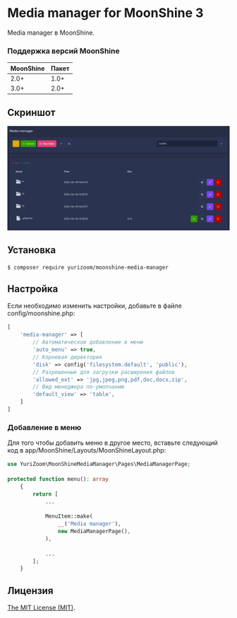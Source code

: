 Media manager for MoonShine 3
============================

Media manager в MoonShine.

### Поддержка версий MoonShine

| MoonShine   | Пакет       |
|-------------|-------------|
| 2.0+        | 1.0+        |
| 3.0+        | 2.0+        |

## Скриншот

![wx20170809-165644](https://raw.githubusercontent.com/yurizoom/moonshine-media-manager/main/blob/screenshot.png)

## Установка

```
$ composer require yurizoom/moonshine-media-manager
```

## Настройка

Если необходимо изменить настройки, добавьте в файле config/moonshine.php:

```php
[
    'media-manager' => [
        // Автоматическое добавление в меню
        'auto_menu' => true,
        // Корневая директория
        'disk' => config('filesystem.default', 'public'),
        // Разрешенные для загрузки расширения файлов
        'allowed_ext' => 'jpg,jpeg,png,pdf,doc,docx,zip',
        // Вид менеджера по-умолчанию
        'default_view' => 'table',
    ]
]
```

### Добавление в меню

Для того чтобы добавить меню в другое место, вставьте следующий код в app/MoonShine/Layouts/MoonShineLayout.php:
```php
use YuriZoom\MoonShineMediaManager\Pages\MediaManagerPage;

protected function menu(): array
    {
        return [
            ...
            
            MenuItem::make(
                __('Media manager'),
                new MediaManagerPage(),
            ),
            
            ...
        ];
    }
```

Лицензия
------------
[The MIT License (MIT)](LICENSE).
